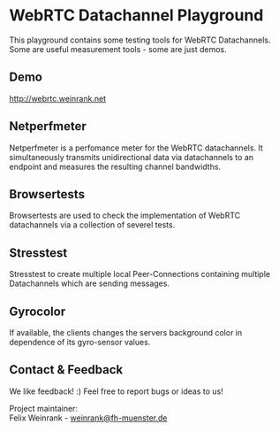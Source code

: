 # WebRTC Datachannel Playground
This playground contains some testing tools for WebRTC Datachannels. Some are useful measurement tools - some are just demos.

## Demo
http://webrtc.weinrank.net

## Netperfmeter
Netperfmeter is a perfomance meter for the WebRTC datachannels. It simultaneously transmits unidirectional data via datachannels to an endpoint and measures the resulting channel bandwidths.

## Browsertests
Browsertests are used to check the implementation of WebRTC datachannels via a collection of severel tests.

## Stresstest
Stresstest to create multiple local Peer-Connections containing multiple Datachannels which are sending messages.

## Gyrocolor
If available, the clients changes the servers background color in dependence of its gyro-sensor values.

## Contact & Feedback
We like feedback! :)
  Feel free to report bugs or ideas to us!

Project maintainer:<br/>Felix Weinrank - weinrank@fh-muenster.de


